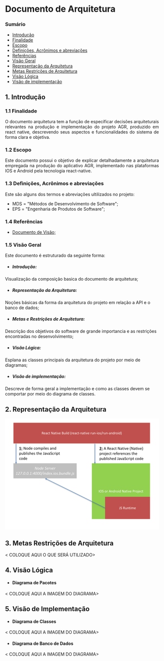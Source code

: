 # Documento de Arquitetura

### Sumário
<ul>
<li><a href="#Introdução">Introdução</a></li>
<li><a href="#Finalidade">Finalidade</a></li>
<li><a href="#Escopo">Escopo</a></li>
<li><a href="#Definições">Definições, Acrônimos e abreviações</a></li>
<li><a href="#Referências">Referências</a></li>
<li><a href="#Visão">Visão Geral</a></li>
<li><a href="#Representação">Representação da Arquitetura</a></li>
<li><a href="#Metas">Metas Restrições de Arquitetura</a></li>
<li><a href="#Lógica">Visão Lógica</a></li>
<li><a href="#Implementação">Visão de implementação</a></li>
</ul>

<div name = "Introdução" id = "Introdução"></div>

 <div name= "Finalidade" id= "Finalidade"></div>

## 1. Introdução

### 1.1 Finalidade
<div style ="text-align: justify">
  <p>
      O documento arquitetura tem a função de específicar decisões arquiteturais relevantes na produção e implementação do projeto AGR, produzido em react native, descrevendo seus aspectos e funcionalidades do sistema de forma clara e objetiva.
  </p>
</div>
<div

<div name= "Escopo" id= "Escopo"></div>

### 1.2 Escopo
<div style ="text-align: justify">
  <p>
        Este documento possui o objetivo de explicar detalhadamente a arquitetura empregada na produção do aplicativo AGR, implementado nas plataformas IOS e Android pela tecnologia react-native.
  </p>
</div>

<div name= "Definições" id= "Definições"></div>

### 1.3 Definições, Acrônimos e abreviações
<div style ="text-align: justify">
  <p>
    Este são alguns dos termos e abreviações ultilizados no projeto:
  </p>
</div>

* MDS = "Métodos de Desenvolvimento de Software";
* EPS = "Engenharia de Produtos de Software";

<div name= "Referências" id= "Referências"></div>

### 1.4 Referências

* <a href= "https:///github.com/fga-gpp-mds/AGR-APP-react-native/blob/master/docs/visao.md"> Documento de Visão;</a>

<div name= "Visão" id= "Visão"></div>

### 1.5 Visão Geral
<div style ="text-align: justify">
  <p>
    Este documento é estruturado da seguinte forma:
  </p>
</div>

* ##### Introdução:
 Visualização da composição basica do documento de arquitetura;

* ##### Representação da Arquitetura:
Noções básicas da forma da arquitetura do projeto em relação a API e o banco de dados;

* ##### Metas e Restrições de Arquitetura:
Descrição dos objetivos do software de grande importancia e as restrições encontradas no desenvolvimento;

* ##### Visão Lógica:
Esplana as classes principais da arquitetura do projeto por meio de diagramas;

* ##### Visão de implementação:
Descreve de forma geral a implementação e como as classes devem se comportar por meio do diagrama de classes.


<div name= "Representação" id= "Representação"></div>

## 2. Representação da Arquitetura

<div style ="text-align: justify">
  <p>
    <img src ="img/arquitetura.png">
  </p>
</div>

<div name= "Metas" id= "Metas"></div>

## 3. Metas Restrições de Arquitetura

<div style ="text-align: justify">
  <p>
    < COLOQUE AQUI O QUE SERÁ UTILIZADO>
  </p>
</div>

<div name= "Lógica" id= "Lógica"></div>

## 4. Visão Lógica
* #### Diagrama de Pacotes
<div style ="text-align: justify">
  <p>
    < COLOQUE AQUI A IMAGEM DO DIAGRAMA>
  </p>
</div>

<div name= "Implementação" id= "Implementação"></div>

## 5. Visão de Implementação
* #### Diagrama de Classes
<div style ="text-align: justify">
  <p>
    < COLOQUE AQUI A IMAGEM DO DIAGRAMA>
  </p>
</div>

* #### Diagrama de Banco de Dados
<div style ="text-align: justify">
  <p>
    < COLOQUE AQUI A IMAGEM DO DIAGRAMA>
  </p>
</div>
